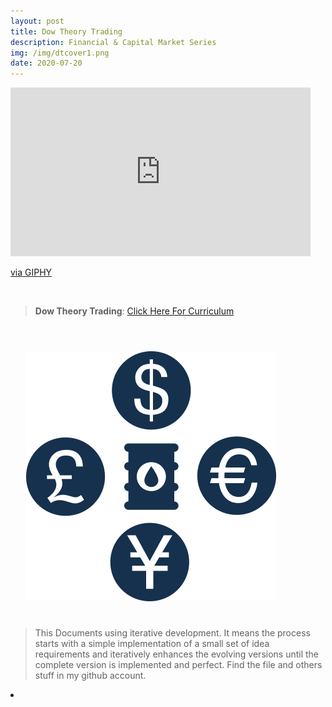 ```yaml
---
layout: post
title: Dow Theory Trading
description: Financial & Capital Market Series
img: /img/dtcover1.png
date: 2020-07-20
---
```



<iframe src="https://giphy.com/embed/i0GlE1yskKkus" width="480" height="270" frameBorder="0" class="giphy-embed" allowFullScreen></iframe><p><a href="https://giphy.com/gifs/evolution-its-okay-to-be-smart-joe-hanson-i0GlE1yskKkus">via GIPHY</a></p>

<Br>


> **Dow Theory Trading**: <a href="https://itsmecevi.github.io/dow-theory/">Click Here For Curriculum</a>



<Br>
  
<img class="col one right" src="/img/dtcover2.jpg" style="padding:25px">

<Br>

> This Documents using iterative development. It means the process starts with a simple implementation of a small set of idea requirements and iteratively enhances the evolving versions until the complete version is implemented and perfect.
> Find the file and others stuff in my github account.


<li>
<a id="icon" href="https://github.com/itsmecevi" target="_blank"><i class="fa fa-github fa-fw fa-2x"></i></a>
</li>
